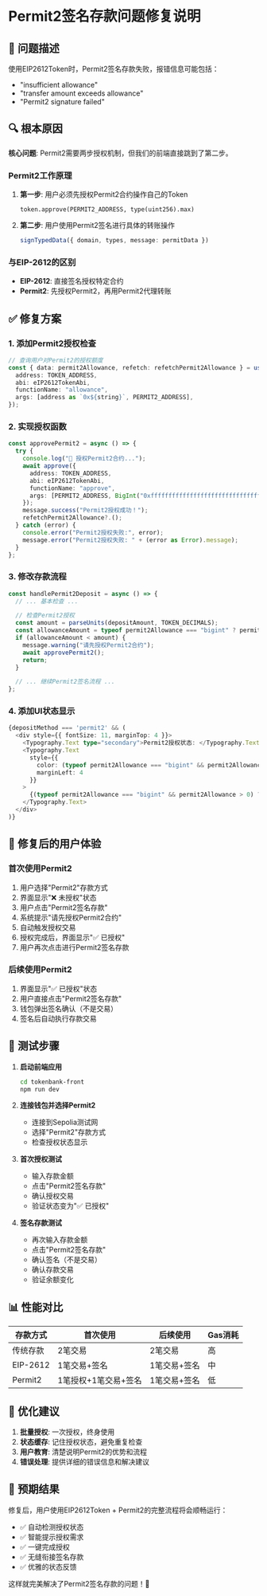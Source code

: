 # Permit2签名存款问题修复说明

## 🚨 问题描述

使用EIP2612Token时，Permit2签名存款失败，报错信息可能包括：
- "insufficient allowance"
- "transfer amount exceeds allowance"
- "Permit2 signature failed"

## 🔍 根本原因

**核心问题**: Permit2需要两步授权机制，但我们的前端直接跳到了第二步。

### Permit2工作原理

1. **第一步**: 用户必须先授权Permit2合约操作自己的Token
   ```solidity
   token.approve(PERMIT2_ADDRESS, type(uint256).max)
   ```

2. **第二步**: 用户使用Permit2签名进行具体的转账操作
   ```typescript
   signTypedData({ domain, types, message: permitData })
   ```

### 与EIP-2612的区别

- **EIP-2612**: 直接签名授权特定合约
- **Permit2**: 先授权Permit2，再用Permit2代理转账

## ✅ 修复方案

### 1. 添加Permit2授权检查

```typescript
// 查询用户对Permit2的授权额度
const { data: permit2Allowance, refetch: refetchPermit2Allowance } = useReadContract({
  address: TOKEN_ADDRESS,
  abi: eIP2612TokenAbi,
  functionName: "allowance",
  args: [address as `0x${string}`, PERMIT2_ADDRESS],
});
```

### 2. 实现授权函数

```typescript
const approvePermit2 = async () => {
  try {
    console.log("🔐 授权Permit2合约...");
    await approve({
      address: TOKEN_ADDRESS,
      abi: eIP2612TokenAbi,
      functionName: "approve",
      args: [PERMIT2_ADDRESS, BigInt("0xffffffffffffffffffffffffffffffffffffffffffffffffffffffffffffffff")],
    });
    message.success("Permit2授权成功！");
    refetchPermit2Allowance?.();
  } catch (error) {
    console.error("Permit2授权失败:", error);
    message.error("Permit2授权失败: " + (error as Error).message);
  }
};
```

### 3. 修改存款流程

```typescript
const handlePermit2Deposit = async () => {
  // ... 基本检查 ...

  // 检查Permit2授权
  const amount = parseUnits(depositAmount, TOKEN_DECIMALS);
  const allowanceAmount = typeof permit2Allowance === "bigint" ? permit2Allowance : BigInt(0);
  if (allowanceAmount < amount) {
    message.warning("请先授权Permit2合约");
    await approvePermit2();
    return;
  }

  // ... 继续Permit2签名流程 ...
};
```

### 4. 添加UI状态显示

```typescript
{depositMethod === 'permit2' && (
  <div style={{ fontSize: 11, marginTop: 4 }}>
    <Typography.Text type="secondary">Permit2授权状态: </Typography.Text>
    <Typography.Text 
      style={{ 
        color: (typeof permit2Allowance === "bigint" && permit2Allowance > 0) ? "#52c41a" : "#ff4d4f",
        marginLeft: 4
      }}
    >
      {(typeof permit2Allowance === "bigint" && permit2Allowance > 0) ? "✅ 已授权" : "❌ 未授权"}
    </Typography.Text>
  </div>
)}
```

## 🎯 修复后的用户体验

### 首次使用Permit2
1. 用户选择"Permit2"存款方式
2. 界面显示"❌ 未授权"状态
3. 用户点击"Permit2签名存款"
4. 系统提示"请先授权Permit2合约"
5. 自动触发授权交易
6. 授权完成后，界面显示"✅ 已授权"
7. 用户再次点击进行Permit2签名存款

### 后续使用Permit2
1. 界面显示"✅ 已授权"状态
2. 用户直接点击"Permit2签名存款"
3. 钱包弹出签名确认（不是交易）
4. 签名后自动执行存款交易

## 🔧 测试步骤

1. **启动前端应用**
   ```bash
   cd tokenbank-front
   npm run dev
   ```

2. **连接钱包并选择Permit2**
   - 连接到Sepolia测试网
   - 选择"Permit2"存款方式
   - 检查授权状态显示

3. **首次授权测试**
   - 输入存款金额
   - 点击"Permit2签名存款"
   - 确认授权交易
   - 验证状态变为"✅ 已授权"

4. **签名存款测试**
   - 再次输入存款金额
   - 点击"Permit2签名存款"
   - 确认签名（不是交易）
   - 确认存款交易
   - 验证余额变化

## 📊 性能对比

| 存款方式 | 首次使用 | 后续使用 | Gas消耗 |
|---------|---------|---------|---------|
| 传统存款 | 2笔交易 | 2笔交易 | 高 |
| EIP-2612 | 1笔交易+签名 | 1笔交易+签名 | 中 |
| Permit2 | 1笔授权+1笔交易+签名 | 1笔交易+签名 | 低 |

## 🚀 优化建议

1. **批量授权**: 一次授权，终身使用
2. **状态缓存**: 记住授权状态，避免重复检查
3. **用户教育**: 清楚说明Permit2的优势和流程
4. **错误处理**: 提供详细的错误信息和解决建议

## 🎉 预期结果

修复后，用户使用EIP2612Token + Permit2的完整流程将会顺畅运行：
- ✅ 自动检测授权状态
- ✅ 智能提示授权需求
- ✅ 一键完成授权
- ✅ 无缝衔接签名存款
- ✅ 优雅的状态反馈

这样就完美解决了Permit2签名存款的问题！🎊 